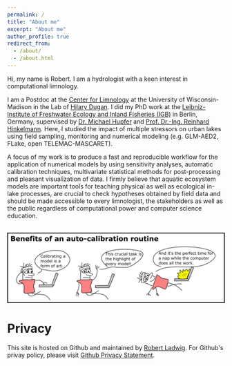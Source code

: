 ```yaml
---
permalink: /
title: "About me"
excerpt: "About me"
author_profile: true
redirect_from: 
  - /about/
  - /about.html
---
```


Hi, my name is Robert. I am a hydrologist with a keen interest in computational limnology.

I am a Postdoc at the [Center for Limnology](https://limnology.wisc.edu/) at the University of Wisconsin-Madison in the Lab of [Hilary Dugan](https://dugan.limnology.wisc.edu/). I did my PhD work at the [Leibniz-Institute of Freshwater Ecology and Inland Fisheries (IGB)](https://www.igb-berlin.de/en) in Berlin, Germany, supervised by [Dr. Michael Hupfer](https://www.igb-berlin.de/en/hupfer) and [Prof. Dr.-Ing. Reinhard Hinkelmann](https://www.wahyd.tu-berlin.de/menue/about_us/team/head/prof_dr-ing_reinhard_hinkelmann/). Here, I studied the impact of multiple stressors on urban lakes using field sampling, monitoring and numerical modeling (e.g. GLM-AED2, FLake, open TELEMAC-MASCARET). 

A focus of my work is to produce a fast and reproducible workflow for the application of numerical models by using sensitivity analyses, automatic calibration techniques, multivariate statistical methods for post-processing and pleasant visualization of data. I firmly believe that aquatic ecosystem models are important tools for teaching physical as well as ecological in-lake processes, are crucial to check hypotheses obtained by field data and should be made accessible to every limnologist, the stakeholders as well as the public regardless of computational power and computer science education. 

<br/><img src='/images/model_calibration.png'>

Privacy
======
This site is hosted on Github and maintained by [Robert Ladwig](https://robertladwig.github.io/markdown/). For Github's privay policy, please visit [Github Privacy Statement](https://help.github.com/articles/github-privacy-statement/).
